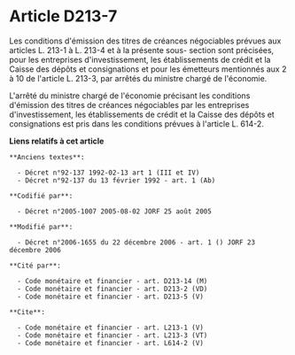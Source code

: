 # Article D213-7

Les conditions d'émission des titres de créances négociables prévues aux articles L. 213-1 à L. 213-4 et à la présente sous-
section sont précisées, pour les entreprises d'investissement, les établissements de crédit et la Caisse des dépôts et
consignations et pour les émetteurs mentionnés aux 2 à 10 de l'article L. 213-3, par arrêtés du ministre chargé de
l'économie. 

L'arrêté du ministre chargé de l'économie précisant les conditions d'émission des titres de créances négociables par les
entreprises d'investissement, les établissements de crédit et la Caisse des dépôts et consignations est pris dans les
conditions prévues à l'article L. 614-2.

**Liens relatifs à cet article**

	**Anciens textes**:

	  - Décret n°92-137 1992-02-13 art 1 (III et IV)
	  - Décret n°92-137 du 13 février 1992 - art. 1 (Ab)

	**Codifié par**:

	  - Décret n°2005-1007 2005-08-02 JORF 25 août 2005

	**Modifié par**:

	  - Décret n°2006-1655 du 22 décembre 2006 - art. 1 () JORF 23 décembre 2006

	**Cité par**:

	  - Code monétaire et financier - art. D213-14 (M)
	  - Code monétaire et financier - art. D213-2 (VD)
	  - Code monétaire et financier - art. D213-5 (V)

	**Cite**:

	  - Code monétaire et financier - art. L213-1 (V)
	  - Code monétaire et financier - art. L213-3 (VT)
	  - Code monétaire et financier - art. L614-2 (V)
